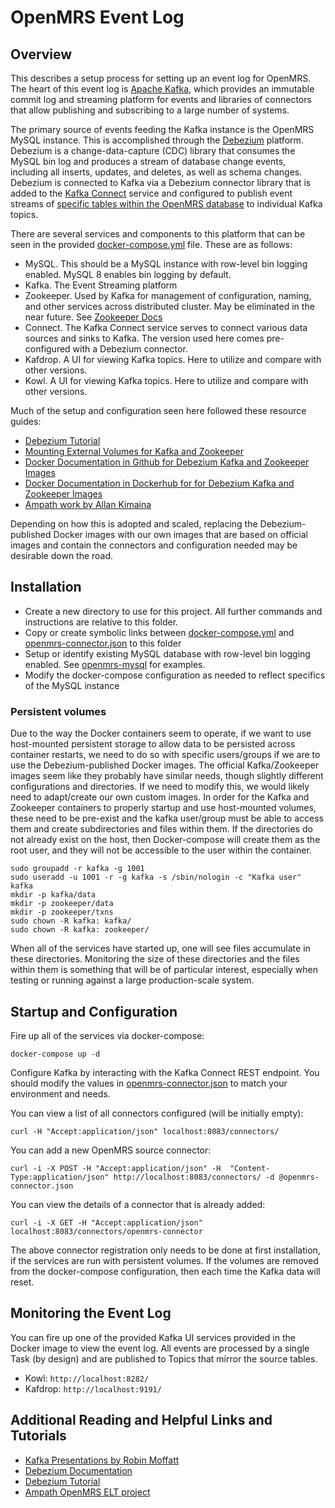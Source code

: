 # OpenMRS Event Log

## Overview

This describes a setup process for setting up an event log for OpenMRS.  The heart of this event log is
[Apache Kafka](https://kafka.apache.org/), which provides an immutable commit log and streaming platform for events 
and libraries of connectors that allow publishing and subscribing to a large number of systems.

The primary source of events feeding the Kafka instance is the OpenMRS MySQL instance.  This is accomplished through
the [Debezium](https://debezium.io/documentation/reference/stable/index.html) platform.  
Debezium is a change-data-capture (CDC) library that consumes the MySQL bin log and produces a stream of database change events, 
including all inserts, updates, and deletes, as well as schema changes.  Debezium is connected to Kafka via
a Debezium connector library that is added to the [Kafka Connect](https://kafka.apache.org/documentation/#connect) service
and configured to publish event streams of [specific tables within the OpenMRS database](openmrs-connector.json) to individual Kafka topics.

There are several services and components to this platform that can be seen in the provided [docker-compose.yml](docker-compose.yml)
file.  These are as follows:

* MySQL.      This should be a MySQL instance with row-level bin logging enabled.  MySQL 8 enables bin logging by default.
* Kafka.      The Event Streaming platform
* Zookeeper.  Used by Kafka for management of configuration, naming, and other services across distributed cluster.  May be eliminated in the near future.  See [Zookeeper Docs](https://zookeeper.apache.org/)
* Connect.    The Kafka Connect service serves to connect various data sources and sinks to Kafka.  The version used here comes pre-configured with a Debezium connector.
* Kafdrop.    A UI for viewing Kafka topics.  Here to utilize and compare with other versions.
* Kowl.       A UI for viewing Kafka topics.  Here to utilize and compare with other versions.

Much of the setup and configuration seen here followed these resource guides:

* [Debezium Tutorial](https://debezium.io/documentation/reference/stable/tutorial.html)
* [Mounting External Volumes for Kafka and Zookeeper](https://docs.confluent.io/platform/current/installation/docker/operations/external-volumes.html)
* [Docker Documentation in Github for Debezium Kafka and Zookeeper Images](https://github.com/debezium/docker-images)
* [Docker Documentation in Dockerhub for for Debezium Kafka and Zookeeper Images](https://hub.docker.com/r/debezium)
* [Ampath work by Allan Kimaina](https://github.com/kimaina/openmrs-elt/tree/master/cdc)

Depending on how this is adopted and scaled, replacing the Debezium-published Docker images with our own images
that are based on official images and contain the connectors and configuration needed may be desirable down the road.

## Installation

* Create a new directory to use for this project.  All further commands and instructions are relative to this folder.
* Copy or create symbolic links between [docker-compose.yml](docker-compose.yml) and [openmrs-connector.json](openmrs-connector.json) to this folder
* Setup or identify existing MySQL database with row-level bin logging enabled.  See [openmrs-mysql](../openmrs-mysql) for examples.
* Modify the docker-compose configuration as needed to reflect specifics of the MySQL instance

### Persistent volumes

Due to the way the Docker containers seem to operate, if we want to use host-mounted persistent storage to allow data to
be persisted across container restarts, we need to do so with specific users/groups if we are to use the Debezium-published Docker images.
The official Kafka/Zookeeper images seem like they probably have similar needs, though slightly different configurations and directories.
If we need to modify this, we would likely need to adapt/create our own custom images.  In order for the Kafka and Zookeeper containers
to properly startup and use host-mounted volumes, these need to be pre-exist and the kafka user/group must be able to access them and
create subdirectories and files within them.  If the directories do not already exist on the host, then Docker-compose will create them as 
the root user, and they will not be accessible to the user within the container.

```shell
sudo groupadd -r kafka -g 1001
sudo useradd -u 1001 -r -g kafka -s /sbin/nologin -c "Kafka user" kafka
mkdir -p kafka/data
mkdir -p zookeeper/data
mkdir -p zookeeper/txns
sudo chown -R kafka: kafka/
sudo chown -R kafka: zookeeper/
```

When all of the services have started up, one will see files accumulate in these directories.  Monitoring the size
of these directories and the files within them is something that will be of particular interest, especially when
testing or running against a large production-scale system.

## Startup and Configuration

Fire up all of the services via docker-compose:  

```shell
docker-compose up -d
```

Configure Kafka by interacting with the Kafka Connect REST endpoint.
You should modify the values in [openmrs-connector.json](openmrs-connector.json) to match your environment and needs.

You can view a list of all connectors configured (will be initially empty):

```shell
curl -H "Accept:application/json" localhost:8083/connectors/
```

You can add a new OpenMRS source connector:

```shell
curl -i -X POST -H "Accept:application/json" -H  "Content-Type:application/json" http://localhost:8083/connectors/ -d @openmrs-connector.json
```

You can view the details of a connector that is already added:

```shell
curl -i -X GET -H "Accept:application/json" localhost:8083/connectors/openmrs-connector
```

The above connector registration only needs to be done at first installation, if the services are run with persistent volumes.
If the volumes are removed from the docker-compose configuration, then each time the Kafka data will reset.

## Monitoring the Event Log

You can fire up one of the provided Kafka UI services provided in the Docker image to view the event log.
All events are processed by a single Task (by design) and are published to Topics that mirror the source tables.

* Kowl:  `http://localhost:8282/`
* Kafdrop:  `http://localhost:9191/`

## Additional Reading and Helpful Links and Tutorials

* [Kafka Presentations by Robin Moffatt](https://rmoff.net/2020/09/23/a-collection-of-kafka-related-talks/)
* [Debezium Documentation](https://debezium.io/documentation/reference/stable/index.html)
* [Debezium Tutorial](https://debezium.io/documentation/reference/stable/tutorial.html)
* [Ampath OpenMRS ELT project](https://github.com/kimaina/openmrs-elt/tree/master/cdc)
